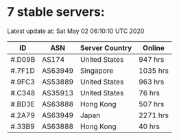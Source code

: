 # 7 stable servers:

Latest update at: Sat May 02 06:10:10 UTC 2020

| ID | ASN | Server Country | Online |
| -- | --- | -------------- | ------ |
| #.D09B | AS174 | United States | 947 hrs |
| #.7F1D | AS63949 | Singapore | 1035 hrs |
| #.9FC3 | AS53889 | United States | 963 hrs |
| #.C348 | AS35913 | United States | 76 hrs |
| #.BD3E | AS63888 | Hong Kong | 507 hrs |
| #.2A79 | AS63949 | Japan | 2271 hrs |
| #.33B9 | AS63888 | Hong Kong | 40 hrs |

